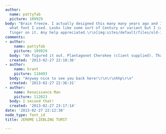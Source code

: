 ```yaml
---
author:
  name: pattyfab
  picture: 109929
body: "Brain freeze. I actually designed this many many years ago and I can't remember
  what font I used. Looks like some sort of Century or variant but I can't put my
  finger on it. Any help appreciated.\r\n[img:sites/default/files/old-images/JLtrust_5387.jpg]"
comments:
- author:
    name: pattyfab
    picture: 109929
  body: "Ah figured it out. Plantagonet Cherokee (client supplied). Thanks anyway.\r\n"
  created: '2013-02-27 22:18:36'
- author:
    name: hrant
    picture: 110403
  body: "Anyway nice to see you back here!\r\n\r\nhhp\r\n"
  created: '2013-02-27 22:36:31'
- author:
    name: Renaissance Man
    picture: 112023
  body: I second that!
  created: '2013-02-27 23:17:14'
date: '2013-02-27 22:12:30'
node_type: font_id
title: JEROME LIEBLING TURST

---
```

